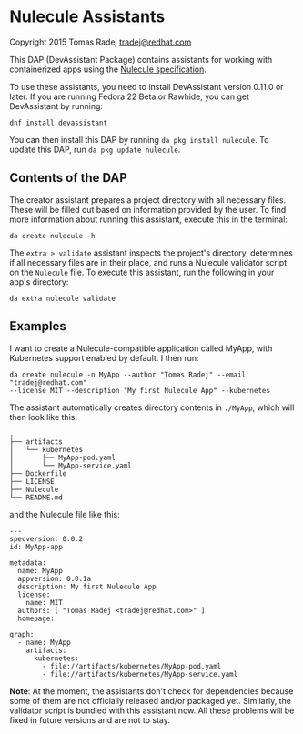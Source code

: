 Nulecule Assistants
===================

Copyright 2015 Tomas Radej <tradej@redhat.com>

This DAP (DevAssistant Package) contains assistants for working with
containerized apps using the [Nulecule
specification](https://github.com/projectatomic/nulecule).

To use these assistants, you need to install DevAssistant version 0.11.0 or
later. If you are running Fedora 22 Beta or Rawhide, you can get DevAssistant
by running:
```
dnf install devassistant
```

You can then install this DAP by running `da pkg install nulecule`. To update
this DAP, run `da pkg update nulecule`.

Contents of the DAP
-------------------

The creator assistant prepares a project directory with all necessary files.
These will be filled out based on information provided by the user. To find
more information about running this assistant, execute this in the terminal:
```
da create nulecule -h
```

The `extra > validate` assistant inspects the project's directory, determines
if all necessary files are in their place, and runs a Nulecule validator script
on the `Nulecule` file. To execute this assistant, run the following in your
app's directory:
```
da extra nulecule validate
```

Examples
--------

I want to create a Nulecule-compatible application called MyApp, with
Kubernetes support enabled by default. I then run:
```
da create nulecule -n MyApp --author "Tomas Radej" --email "tradej@redhat.com"
--license MIT --description "My first Nulecule App" --kubernetes
```

The assistant automatically creates directory contents in `./MyApp`, which will
then look like this:
```
.
├── artifacts
│   └── kubernetes
│       ├── MyApp-pod.yaml
│       └── MyApp-service.yaml
├── Dockerfile
├── LICENSE
├── Nulecule
└── README.md
```
and the Nulecule file like this:
```
---
specversion: 0.0.2
id: MyApp-app

metadata:
  name: MyApp
  appversion: 0.0.1a
  description: My first Nulecule App
  license:
    name: MIT
  authors: [ "Tomas Radej <tradej@redhat.com>" ]
  homepage: 

graph:
  - name: MyApp
    artifacts:
      kubernetes:
        - file://artifacts/kubernetes/MyApp-pod.yaml
        - file://artifacts/kubernetes/MyApp-service.yaml
```

**Note**: At the moment, the assistants don't check for dependencies because
some of them are not officially released and/or packaged yet. Similarly, the
validator script is bundled with this assistant now. All these problems will be
fixed in future versions and are not to stay.
